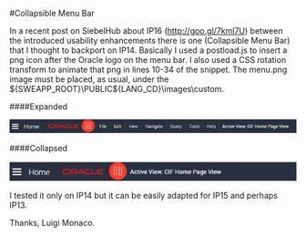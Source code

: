 #Collapsible Menu Bar

In a recent post on SiebelHub about IP16 (http://goo.gl/7kmI7U) between the introduced usability enhancements there is one (Collapsible Menu Bar) that I thought to backport on IP14. Basically I used a postload.js to insert a png icon after the Oracle logo on the menu bar.
I also used a CSS rotation transform to animate that png in lines 10-34 of the snippet. The menu.png image must be placed, as usual, under the ${SWEAPP_ROOT}\PUBLIC\${LANG_CD}\images\custom\.

####Expanded

![](visibleMenuBar.png)

####Collapsed

![](collapsedMenuBar.png)

I tested it only on IP14 but it can be easily adapted for IP15 and perhaps IP13.

Thanks,
Luigi Monaco.